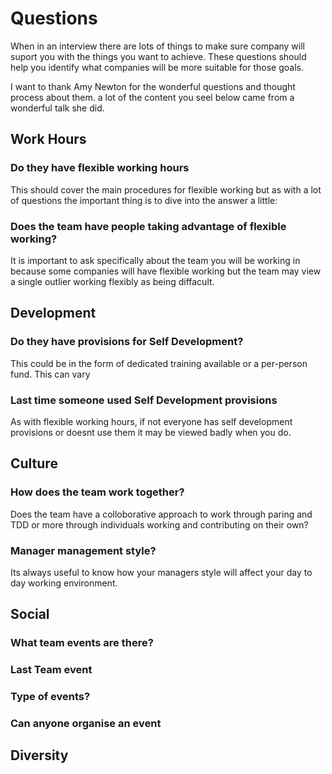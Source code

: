 # Questions
When in an interview there are lots of things to make sure  company will suport you with the things you want to achieve. These questions should help you identify what companies will be more suitable for those goals.

I want to thank Amy Newton for the wonderful questions and thought process about them. a lot of the content you seel below came from a wonderful talk she did.

## Work Hours
### Do they have flexible working hours
This should cover the main procedures for flexible working but as with a lot of questions the important thing is to dive into the answer a little:

### Does the team have people taking advantage of flexible working?
It is important to ask specifically about the team you will be working in because some companies will have flexible working but the team may view a single outlier working flexibly as being diffacult.

## Development
### Do they have provisions for Self Development?
This could be in the form of dedicated training available or a per-person fund. This can vary 

### Last time someone used Self Development provisions
As with flexible working hours, if not everyone has self development provisions or doesnt use them it may be viewed badly when you do.

## Culture
### How does the team work together?
Does the team have a colloborative approach to work through paring and TDD or more through individuals working and contributing on their own? 

### Manager management style?
Its always useful to know how your managers style will affect your day to day working environment.


## Social
### What team events are there?
### Last Team event
### Type of events?
### Can anyone organise an event

## Diversity